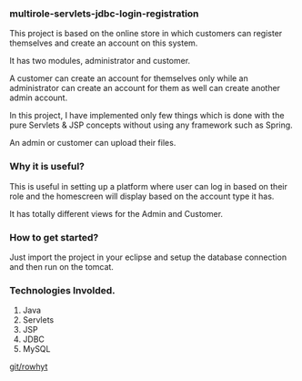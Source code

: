 ### multirole-servlets-jdbc-login-registration

This project is based on the online store in which customers can register themselves and create an account on this system.

It has two modules, administrator and customer.

A customer can create an account for themselves only while an administrator can create an account for them as well can 
create another admin account.

In this project, I have implemented only few things which is done with the pure Servlets & JSP concepts without using any
framework such as Spring.

An admin or customer can upload their files.

### Why it is useful?

This is useful in setting up a platform where user can log in based on their role and the homescreen will display based on
the account type it has.

It has totally different views for the Admin and Customer.

### How to get started?

Just import the project in your eclipse and setup the database connection and then run on the tomcat.

### Technologies Involded.

1. Java
2. Servlets
3. JSP
4. JDBC
5. MySQL

[git/rowhyt](https://www.github.com/rowhyt)
